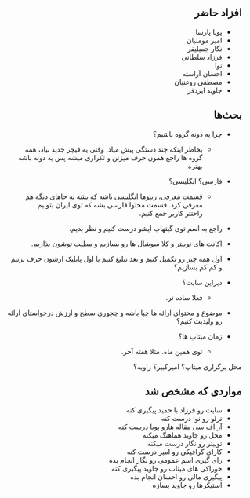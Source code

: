 <div dir="rtl">

## افزاد حاضر
- پویا پارسا
- امیر مومنیان
- نگار جمیلیفر
- فرزاد سلطانی
- نوا
- احسان آراسته
- مصطفی روغنیان
- جاوید ایزدفر

## بحث‌ها

- چرا یه دونه گروه باشیم؟
  + بخاطر اینکه چند دستگی پیش میاد. وقتی یه فیچر جدید بیاد، همه گروه ها راجع همون حرف میزنن و تکراری میشه پس یه دونه باشه بهتره.

- فارسی؟ انگلیسی؟
  + قسمت معرفی، ریپوها انگلیسی باشه که بشه به جاهای دیگه هم معرفی کرد. قسمت محتوا فارسی بشه که توی ایران بتونیم راحتتر کاربر جمع کنیم.

- راجع به اسم توی گیتهاب ایشو درست کنیم و نظر بدیم.

- اکانت های توییتر و کلا سوشال ها رو بسازیم و مطلب توشون بذاریم.

- اول همه چیز رو تکمیل کنیم و بعد تبلیغ کنیم یا اول پابلیک ازشون حرف بزنیم و کم کم بسازیم؟

- دیزاین سایت؟
  + فعلا ساده تر.

- موضوع و محتوای ارائه ها چیا باشه و چجوری سطح و ارزش درخواستای ارائه رو ولیدیت کنیم؟

- زمان میتاپ ها؟
  + توی همین ماه. مثلا هفته آخر.


محل برگزاری میتاپ؟ امیرکبیر؟ زاویه؟

## مواردی که مشخص شد

- سایت رو فرزاد با حمید پیگیری کنه
- ترلو رو نوا درست کنه
- آر اف سی مقاله هارو پویا درست کنه
- محل رو جاوید هماهنگ میکنه
- توییتر رو نگار درست میکنه
- کارای گرافیکی رو امیر درست کنه
- رای گیری اسم عمومی رو نگار انجام بده
- خوراکی های میتاپ رو جاوید پیگیری کنه
- پیگیری مالی رو احسان انجام بده
- استیکرها رو جاوید بسازه
